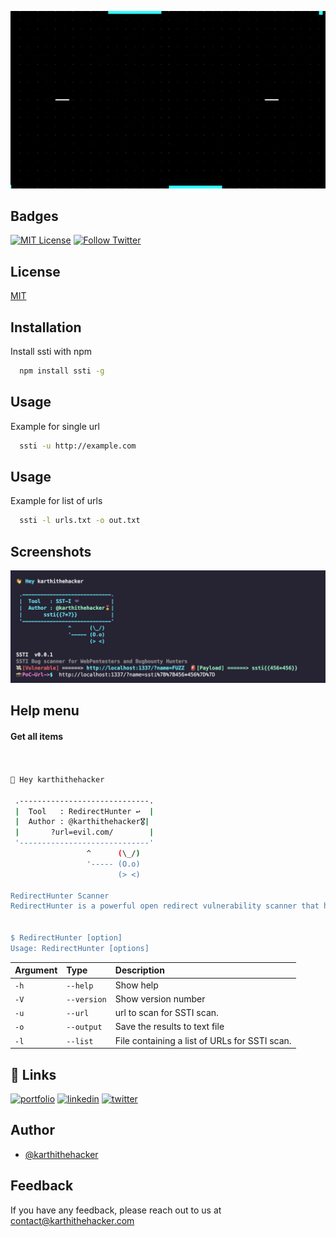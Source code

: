 ![Logo](https://github.com/karthi-the-hacker/ssti/raw/main/Screenshots/logo.gif)

## Badges

[![MIT License](https://img.shields.io/badge/License-MIT-green.svg)](https://choosealicense.com/licenses/mit/)
[![Follow Twitter](https://img.shields.io/twitter/follow/karthithehacker?style=social)](https://twitter.com/karthithehacker)

## License

[MIT](https://choosealicense.com/licenses/mit/)

## Installation

Install ssti with npm

```bash
  npm install ssti -g
```

## Usage

Example for single url

```bash
  ssti -u http://example.com
```

## Usage

Example for list of urls

```bash
  ssti -l urls.txt -o out.txt
```

## Screenshots

![App Screenshot](https://github.com/karthi-the-hacker/ssti/raw/main/Screenshots/sample.png)

## Help menu

#### Get all items

```bash


👋 Hey karthithehacker

 .-----------------------------.
 |  Tool   : RedirectHunter ↩️  |
 |  Author : @karthithehacker🎖️|
 |       ?url=evil.com/        |
 '-----------------------------'
                 ^      (\_/)
                 '----- (O.o)
                        (> <)

RedirectHunter Scanner
RedirectHunter is a powerful open redirect vulnerability scanner that helps you quickly identify and mitigate potential security risks in your web applications.


$ RedirectHunter [option]
Usage: RedirectHunter [options]

```

| Argument | Type        | Description                                             |
| :------- | :---------- | :------------------------------------------------------ |
| `-h`     | `--help`    | Show help                                               |
| `-V`     | `--version` | Show version number                                     |
| `-u`     | `--url`     | url to scan for SSTI scan.                              |
| `-o`     | `--output`  | Save the results to text file                           |
| `-l`     | `--list`    | File containing a list of URLs for SSTI scan.           |

## 🔗 Links

[![portfolio](https://img.shields.io/badge/my_portfolio-000?style=for-the-badge&logo=ko-fi&logoColor=white)](https://karthithehacker.com/)
[![linkedin](https://img.shields.io/badge/linkedin-0A66C2?style=for-the-badge&logo=linkedin&logoColor=white)](https://www.linkedin.com/in/karthikeyan--v/)
[![twitter](https://img.shields.io/badge/twitter-1DA1F2?style=for-the-badge&logo=twitter&logoColor=white)](https://twitter.com/karthithehacker)

## Author

- [@karthithehacker](https://github.com/karthi-the-hacker/)

## Feedback

If you have any feedback, please reach out to us at contact@karthithehacker.com
